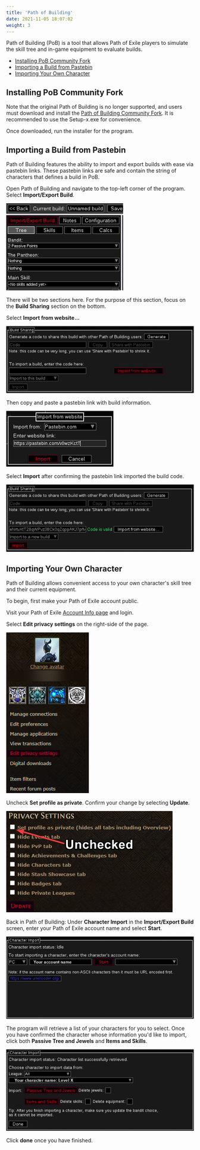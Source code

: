 ```yaml
---
title: 'Path of Building'
date: 2021-11-05 18:07:02
weight: 3
---
```


Path of Building (PoB) is a tool that allows Path of Exile players to simulate the skill tree and in-game equipment to evaluate builds.

<!--more-->

- [Installing PoB Community Fork](#installing-pob-community-fork)
- [Importing a Build from Pastebin](#importing-a-build-from-pastebin)
- [Importing Your Own Character](#importing-your-own-character)

## Installing PoB Community Fork

Note that the original Path of Building is no longer supported, and users must download and install the [Path of Building Community Fork](https://github.com/PathOfBuildingCommunity/PathOfBuilding/releases). It is recommended to use the Setup-x.exe for convenience.

Once downloaded, run the installer for the program.

## Importing a Build from Pastebin

Path of Building features the ability to import and export builds with ease via pastebin links. These pastebin links are safe and contain the string of characters that defines a build in PoB.

Open Path of Building and navigate to the top-left corner of the program. Select **Import/Export Build**.

![Import button in PoB](2021-12-02-01-33-08.png)

There will be two sections here. For the purpose of this section, focus on the **Build Sharing** section on the bottom.

Select **Import from website...**

![Import from website](2021-12-02-01-15-03.png)

Then copy and paste a pastebin link with build information.

![Paste pastebin link](2021-12-02-01-15-17.png)

Select **Import** after confirming the pastebin link imported the build code.

![Import with build code](2021-12-02-01-15-26.png)

## Importing Your Own Character

Path of Building allows convenient access to your own character's skill tree and their current equipment.

To begin, first make your Path of Exile account public.

Visit your Path of Exile [Account Info page](https://www.pathofexile.com/my-account) and login.

Select **Edit privacy settings** on the right-side of the page.

![Edit privacy button](2021-12-02-01-19-16.png)

Uncheck **Set profile as private**. Confirm your change by selecting **Update**.

![Uncheck profile as private](2021-12-02-01-22-31.png)

Back in Path of Building:
Under **Character Import** in the **Import/Export Build** screen, enter your Path of Exile account name and select **Start**.

![Character import button](2021-12-02-01-29-35.png)

The program will retrieve a list of your characters for you to select.
Once you have confirmed the character whose information you'd like to import, click both **Passive Tree and Jewels** and **Items and Skills**.

![Select both clickable buttons](2021-12-02-01-29-54.png)

Click **done** once you have finished.
